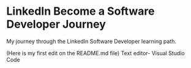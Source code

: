 # LinkedIn Become a Software Developer Journey
 My journey through the LinkedIn Software Developer learning path.

(Here is my first edit on the README.md file)
Text editor- Visual Studio Code